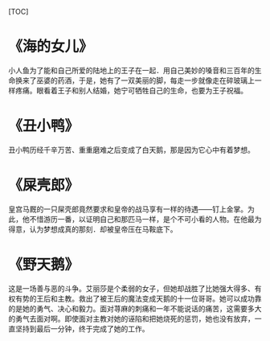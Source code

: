 [TOC]

# 《海的女儿》
小人鱼为了能和自己所爱的陆地上的王子在一起．用自己美妙的嗓音和三百年的生命换来了巫婆的药酒，于是，她有了一双美丽的脚，每走一步就像走在碎玻璃上一样疼痛。眼看着王子和别人结婚，她宁可牺牲自己的生命，也要为王子祝福。

# 《丑小鸭》
丑小鸭历经千辛万苦、重重磨难之后变成了白天鹅，那是因为它心中有着梦想。

# 《屎壳郎》
皇宫马厩的一只屎壳郎竟然要求和皇帝的战马享有一样的待遇——钉上金掌。为此，他不惜游历一番，以证明自己和那匹马一样，是个不可小看的人物。在他最为得意，认为梦想成真的那刻．却被皇帝压在马鞍底下。

# 《野天鹅》
这是一场善与恶的斗争。艾丽莎是个柔弱的女子，但她却战胜了比她强大得多、有权有势的王后和主教。救出了被王后的魔法变成天鹅的十一位哥哥。她可以成功靠的是她的勇气、决心和毅力。面对荨麻的刺痛和一年不能说话的痛苦，这需要多大的勇气去面对啊。即使面对主教对她的诬陷和把她烧死的惩罚，她也没有放弃，一直坚持到最后一分钟，终于完成了她的工作。
